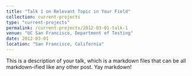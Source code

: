 ```yaml
---
title: "Talk 1 on Relevant Topic in Your Field"
collection: current-projects
type: "current-projects"
permalink: /current-projects/2012-03-01-talk-1
venue: "UC San Francisco, Department of Testing"
date: 2012-03-01
location: "San Francisco, California"
---
```


This is a description of your talk, which is a markdown files that can be all markdown-ified like any other post. Yay markdown!
